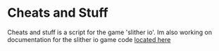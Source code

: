 # Cheats and Stuff
Cheats and stuff is a script for the game 'slither io'.
Im also working on documentation for the slither io game code [located here](https://github.com/Pcat0/Slither-IO-hacking/blob/master/notes.md)
